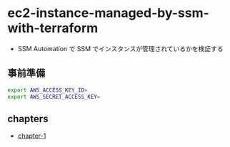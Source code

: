 # ec2-instance-managed-by-ssm-with-terraform

-   SSM Automation で SSM でインスタンスが管理されているかを検証する

## 事前準備

```sh
export AWS_ACCESS_KEY_ID=
export AWS_SECRET_ACCESS_KEY=
```

## chapters

-   [chapter-1](./chapters/chapter-1/)
